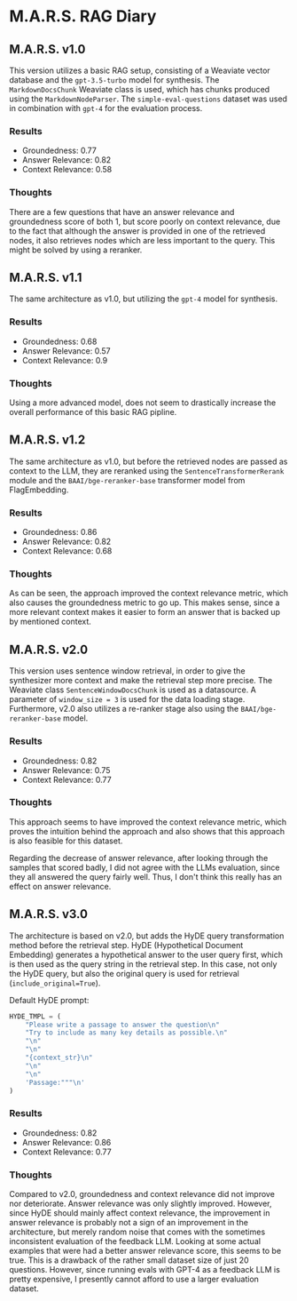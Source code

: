 # M.A.R.S. RAG Diary

## M.A.R.S. v1.0

This version utilizes a basic RAG setup, consisting of a Weaviate vector database and the `gpt-3.5-turbo` model for synthesis.
The `MarkdownDocsChunk` Weaviate class is used, which has chunks produced using the `MarkdownNodeParser`.
The `simple-eval-questions` dataset was used in combination with `gpt-4` for the evaluation process.

### Results

- Groundedness: 0.77
- Answer Relevance: 0.82
- Context Relevance: 0.58

### Thoughts

There are a few questions that have an answer relevance and groundedness score of both 1, but score poorly on context relevance, due to the fact that although the answer is provided in one of the retrieved nodes, it also retrieves nodes which are less important to the query.
This might be solved by using a reranker.

## M.A.R.S. v1.1

The same architecture as v1.0, but utilizing the `gpt-4` model for synthesis.

### Results

- Groundedness: 0.68
- Answer Relevance: 0.57
- Context Relevance: 0.9

### Thoughts

Using a more advanced model, does not seem to drastically increase the overall performance of this basic RAG pipline.

## M.A.R.S. v1.2

The same architecture as v1.0, but before the retrieved nodes are passed as context to the LLM, they are reranked using the `SentenceTransformerRerank` module and the `BAAI/bge-reranker-base` transformer model from FlagEmbedding.

### Results

- Groundedness: 0.86
- Answer Relevance: 0.82
- Context Relevance: 0.68

### Thoughts

As can be seen, the approach improved the context relevance metric, which also causes the groundedness metric to go up. This makes sense, since a more relevant context makes it easier to form an answer that is backed up by mentioned context.

## M.A.R.S. v2.0

This version uses sentence window retrieval, in order to give the synthesizer more context and make the retrieval step more precise.
The Weaviate class `SentenceWindowDocsChunk` is used as a datasource. A parameter of `window_size = 3` is used for the data loading stage.
Furthermore, v2.0 also utilizes a re-ranker stage also using the `BAAI/bge-reranker-base` model. 

### Results

- Groundedness: 0.82
- Answer Relevance: 0.75
- Context Relevance: 0.77

### Thoughts

This approach seems to have improved the context relevance metric, which proves the intuition behind the approach and also shows that this approach is also feasible for this dataset.

Regarding the decrease of answer relevance, after looking through the samples that scored badly, I did not agree with the LLMs evaluation, since they all answered the query fairly well. Thus, I don't think this really has an effect on answer relevance.

## M.A.R.S. v3.0

The architecture is based on v2.0, but adds the HyDE query transformation method before the retrieval step.
HyDE (Hypothetical Document Embedding) generates a hypothetical answer to the user query first, which is then used as the query string in the retrieval step.
In this case, not only the HyDE query, but also the original query is used for retrieval (`include_original=True`).

Default HyDE prompt:

```python
HYDE_TMPL = (
    "Please write a passage to answer the question\n"
    "Try to include as many key details as possible.\n"
    "\n"
    "\n"
    "{context_str}\n"
    "\n"
    "\n"
    'Passage:"""\n'
)
```

### Results

- Groundedness: 0.82
- Answer Relevance: 0.86
- Context Relevance: 0.77

### Thoughts

Compared to v2.0, groundedness and context relevance did not improve nor deteriorate. Answer relevance was only slightly improved.
However, since HyDE should mainly affect context relevance, the improvement in answer relevance is probably not a sign of an improvement in the architecture, but merely random noise that comes with the sometimes inconsistent evaluation of the feedback LLM.
Looking at some actual examples that were had a better answer relevance score, this seems to be true. This is a drawback of the rather small dataset size of just 20 questions. However, since running evals with GPT-4 as a feedback LLM is pretty expensive, I presently cannot afford to use a larger evaluation dataset.

